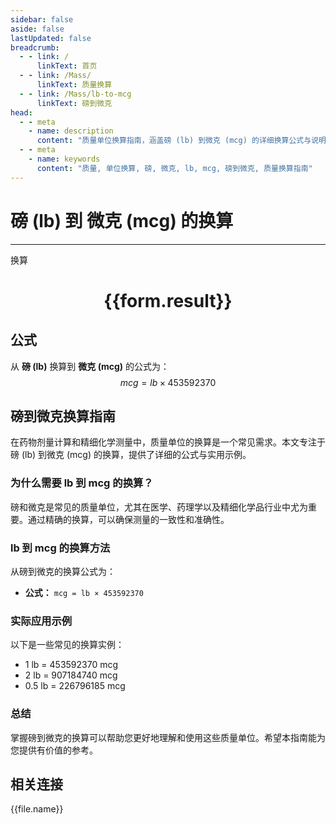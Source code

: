 ```yaml
---
sidebar: false
aside: false
lastUpdated: false
breadcrumb:
  - - link: /
      linkText: 首页
  - - link: /Mass/
      linkText: 质量换算
  - - link: /Mass/lb-to-mcg
      linkText: 磅到微克
head:
  - - meta
    - name: description
      content: "质量单位换算指南，涵盖磅 (lb) 到微克 (mcg) 的详细换算公式与说明。"
  - - meta
    - name: keywords
      content: "质量, 单位换算, 磅, 微克, lb, mcg, 磅到微克, 质量换算指南"
---
```

# 磅 (lb) 到 微克 (mcg) 的换算
---
<script setup>
import { onMounted, reactive, inject, ref } from 'vue'
import { NButton, NForm, NFormItem, NInput, NInputNumber, NSelect, NCard, useMessage,NGrid ,NGi } from 'naive-ui'
import { defineClientComponent } from 'vitepress'
import { Mass } from '../../files';

const convert = inject('convert')

const form = reactive({
  number: null,
  result: '',
})

const convertHandler = () => {
  if (form.number !== null && !isNaN(form.number)) {
    const convertedValue = parseFloat(form.number) * 453592370
    form.result = `${form.number}lb = ${convertedValue.toFixed(0)}mcg`
  } else {
    form.result = '请输入有效的数值。'
  }
}
</script>

<n-form size="large" :model="form">
  <n-form-item label="磅 (lb)">
    <n-input-number v-model:value="form.number" placeholder="输入磅" style="width: 100%" />
  </n-form-item>
  <n-form-item>
    <n-button type="primary" @click="convertHandler" block>换算</n-button>
  </n-form-item>
</n-form>

<n-card  embedded :bordered="false" hoverable>
  <div  style="text-align:center">
    <h1>{{form.result}}</h1>
  </div>
</n-card>

## 公式

从 **磅 (lb)** 换算到 **微克 (mcg)** 的公式为：
$$ mcg = lb \times 453592370 $$

## 磅到微克换算指南

在药物剂量计算和精细化学测量中，质量单位的换算是一个常见需求。本文专注于磅 (lb) 到微克 (mcg) 的换算，提供了详细的公式与实用示例。

### 为什么需要 lb 到 mcg 的换算？

磅和微克是常见的质量单位，尤其在医学、药理学以及精细化学品行业中尤为重要。通过精确的换算，可以确保测量的一致性和准确性。

### lb 到 mcg 的换算方法

从磅到微克的换算公式为：

- **公式：** `mcg = lb × 453592370`

### 实际应用示例

以下是一些常见的换算实例：

- 1 lb = 453592370 mcg
- 2 lb = 907184740 mcg
- 0.5 lb = 226796185 mcg

### 总结

掌握磅到微克的换算可以帮助您更好地理解和使用这些质量单位。希望本指南能为您提供有价值的参考。

## 相关连接
<n-grid x-gap="12" :cols="4">
  <n-gi v-for="(file, index) in Mass" :key="index">
    <n-button
      text
      tag="a"
      :href="file.path"
      type="primary"
    >
      {{file.name}}
    </n-button>
  </n-gi>
</n-grid>